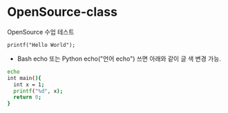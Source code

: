 # OpenSource-class
OpenSource 수업 테스트

`printf("Hello World");`

- Bash echo 또는 Python echo("언어 echo") 쓰면 아래와 같이 글 색 변경 가능.
```Bash
echo
int main(){
  int x = 1;
  printf("%d", x);
  return 0;
}
```
